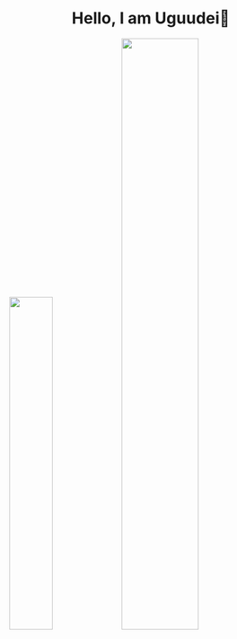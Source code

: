 <h1 align=center><b>Hello, I am Uguudei👋</b></h1>

<p float="middle">
  <img src="https://github-readme-stats.vercel.app/api?username=uguudei&hide_rank=true&count_private=true&hide=stars,prs&hide_title=true&hide_border=false&text_color=ADBAC7&bg_color=22272E&border_color=444C56&icon_color=519BF5&show_icons=true"  width=39%/>
  <img src="https://github-readme-stats.vercel.app/api/top-langs/?username=uguudei&exclude_repo=jupyter-notebooks&langs_count=3&hide_title=true&layout=compact&hide_border=false&text_color=ADBAC7&bg_color=22272E&border_color=444C56" width=52%/>
</p>

<!--
**Uguudei/uguudei** is a ✨ _special_ ✨ repository because its `README.md` (this file) appears on your GitHub profile.

Here are some ideas to get you started:

- 🔭 I’m currently working on ...
- 🌱 I’m currently learning ...
- 👯 I’m looking to collaborate on ...
- 🤔 I’m looking for help with ...
- 💬 Ask me about ...
- 📫 How to reach me: ...
- 😄 Pronouns: ...
- ⚡ Fun fact: ...
-->

